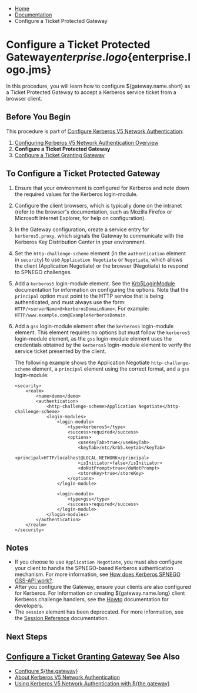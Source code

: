 -   [Home](../../index.md)
-   [Documentation](../index.md)
-   Configure a Ticket Protected Gateway

<a name="howto_tpg"></a>Configure a Ticket Protected Gateway${enterprise.logo}${enterprise.logo.jms}
====================================================================================================

In this procedure, you will learn how to configure ${gateway.name.short} as a Ticket Protected Gateway to accept a Kerberos service ticket from a browser client.

Before You Begin
----------------

This procedure is part of [Configure Kerberos V5 Network Authentication](o_krb.md):

1.  [Configuring Kerberos V5 Network Authentication Overview](o_krb_config_kerberos.md)
2.  **Configure a Ticket Protected Gateway**
3.  [Configure a Ticket Granting Gateway](p_krb_config_tgg.md)

To Configure a Ticket Protected Gateway
---------------------------------------

1.  Ensure that your environment is configured for Kerberos and note down the required values for the Kerberos login-module.
2.  Configure the client browsers, which is typically done on the intranet (refer to the browser's documentation, such as Mozilla Firefox or Microsoft Internet Explorer, for help on configuration).
3.  In the Gateway configuration, create a service entry for `kerberos5.proxy`, which signals the Gateway to communicate with the Kerberos Key Distribution Center in your environment.
4.  Set the `http-challenge-scheme` element (in the `authentication` element in `security`) to use `Application Negotiate` or `Negotiate`, which allows the client (Application Negotiate) or the browser (Negotiate) to respond to SPNEGO challenges.
5.  Add a `kerberos5` login-module element. See the [Krb5LoginModule](http://docs.oracle.com/javase/7/docs/jre/api/security/jaas/spec/com/sun/security/auth/module/Krb5LoginModule.html "Krb5LoginModule (Java Authentication and Authorization Service )") documentation for information on configuring the options. Note that the `principal` option must point to the HTTP service that is being authenticated, and must always use the form: `HTTP/<serverName>@<kerberosDomainName>`. For example: `HTTP/www.example.com@ExampleKerberosDomain`.
6.  Add a `gss` login-module element after the `kerberos5` login-module element. This element requires no options but must follow the `kerberos5` login-module element, as the `gss` login-module element uses the credentials obtained by the `kerberos5` login-module element to verify the service ticket presented by the client.

    The following example shows the Application Negotiate `http-challenge-scheme` element, a `principal` element using the correct format, and a `gss` login-module:

    ``` auto-links:
    <security>
        <realm>
            <name>demo</demo>
            <authentication>
                <http-challenge-scheme>Application Negotiate</http-challenge-scheme>
                <login-modules>
                    <login-module>
                        <type>kerberos5</type>
                        <success>required</success>
                        <options>
                            <useKeyTab>true</useKeyTab>
                            <keyTab>/etc/krb5.keytab</keyTab>
                            <principal>HTTP/localhost@LOCAL.NETWORK</principal>
                            <isInitiator>false</isInitiator>
                            <doNotPrompt>true</doNotPrompt>
                            <storeKey>true</storeKey>
                        </options>
                    </login-module>

                    <login-module>
                        <type>gss</type>
                        <success>required</success>
                    </login-module>
                </login-modules>
            </authentication>
        </realm>
    </security>
    ```

Notes
-----

-   If you choose to use `Application Negotiate`, you must also configure your client to handle the SPNEGO-based Kerberos authentication mechanism. For more information, see [How does Kerberos SPNEGO GSS-API work?](c_aaa_kerberos.md#gssapimech).
-   After you configure the Gateway, ensure your clients are also configured for Kerberos. For information on creating ${gateway.name.long} client Kerberos challenge handlers, see the [Howto](../index.md#dev_topics) documentation for developers.
-   The `session` element has been deprecated. For more information, see the [Session Reference](../admin-reference/r_conf_session.md) documentation.

Next Steps
----------

[Configure a Ticket Granting Gateway](p_krb_config_tgg.md)
<a name="seealso"></a>See Also
------------------------------

-   [Configure ${the.gateway}](../admin-reference/o_conf_checklist.md)
-   [About Kerberos V5 Network Authentication](c_aaa_kerberos.md)
-   [Using Kerberos V5 Network Authentication with ${the.gateway}](u_krb_config_kerberos.md)


